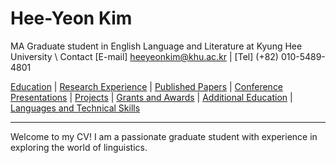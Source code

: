 # Hee-Yeon Kim
MA Graduate student in English Language and Literature at Kyung Hee University \\
Contact [E-mail] heeyeonkim@khu.ac.kr | [Tel] (+82) 010-5489-4801

[Education](education.md) | [Research Experience](experience.md) | [Published Papers](published.md) | 
[Conference Presentations](projects.md) | [Projects](projects.md) | [Grants and Awards](grants.md) | 
[Additional Education](addedu.md) | [Languages and Technical Skills](langtech.md)

---

Welcome to my CV! I am a passionate graduate student with experience in exploring the world of linguistics.
